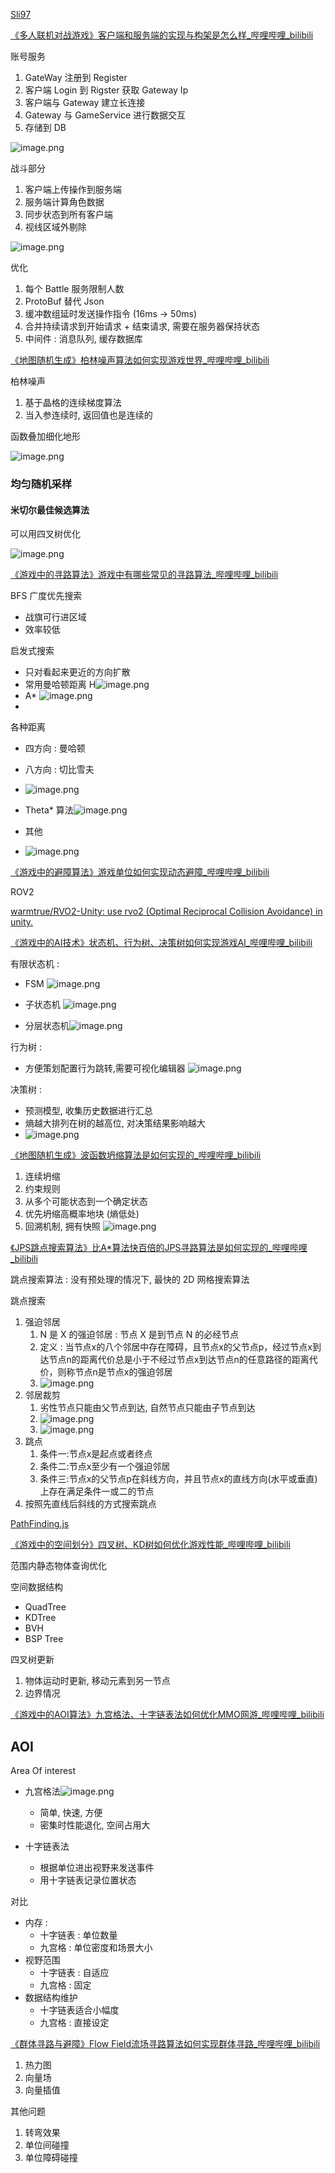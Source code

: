 [Sli97](https://space.bilibili.com/303957852)

[《多人联机对战游戏》客户端和服务端的实现与构架是怎么样_哔哩哔哩_bilibili](https://www.bilibili.com/video/BV1GM4m1Z7DW?spm_id_from=333.788.videopod.sections&vd_source=ebf06d572d5366b5ef7bc5032fefb08d)

账号服务
1. GateWay 注册到 Register
2. 客户端 Login 到 Rigster 获取 Gateway Ip
3. 客户端与 Gateway 建立长连接
4. Gateway 与 GameService 进行数据交互
5. 存储到 DB

![image.png](https://image-1253155090.cos.ap-nanjing.myqcloud.com/202501071018682.png)

战斗部分
1. 客户端上传操作到服务端
2. 服务端计算角色数据
3. 同步状态到所有客户端
4. 视线区域外剔除

![image.png](https://image-1253155090.cos.ap-nanjing.myqcloud.com/202501071021046.png)

优化

1. 每个 Battle 服务限制人数
2. ProtoBuf 替代 Json
3. 缓冲数组延时发送操作指令 (16ms -> 50ms)
4. 合并持续请求到开始请求 + 结束请求, 需要在服务器保持状态
5. 中间件 : 消息队列, 缓存数据库

[《地图随机生成》柏林噪声算法如何实现游戏世界_哔哩哔哩_bilibili](https://www.bilibili.com/video/BV19f42197ME?spm_id_from=333.788.videopod.sections&vd_source=ebf06d572d5366b5ef7bc5032fefb08d)

柏林噪声

1. 基于晶格的连续梯度算法
2. 当入参连续时, 返回值也是连续的

函数叠加细化地形

![image.png](https://image-1253155090.cos.ap-nanjing.myqcloud.com/202501071036512.png)

### 均匀随机采样

#### 米切尔最佳候选算法

可以用四叉树优化

![image.png](https://image-1253155090.cos.ap-nanjing.myqcloud.com/202501071039282.png)

[《游戏中的寻路算法》游戏中有哪些常见的寻路算法_哔哩哔哩_bilibili](https://www.bilibili.com/video/BV1k4421Q744?spm_id_from=333.788.videopod.sections&vd_source=ebf06d572d5366b5ef7bc5032fefb08d)

BFS 广度优先搜索

- 战旗可行进区域
- 效率较低

启发式搜索

- 只对看起来更近的方向扩散
- 常用曼哈顿距离 H![image.png](https://image-1253155090.cos.ap-nanjing.myqcloud.com/202501071058761.png)
- A* ![image.png](https://image-1253155090.cos.ap-nanjing.myqcloud.com/202501071059180.png)
- 
各种距离
-  四方向 : 曼哈顿
- 八方向 : 切比雪夫
- ![image.png](https://image-1253155090.cos.ap-nanjing.myqcloud.com/202501071100024.png)

- Theta* 算法![image.png](https://image-1253155090.cos.ap-nanjing.myqcloud.com/202501071104085.png)

- 其他
- ![image.png](https://image-1253155090.cos.ap-nanjing.myqcloud.com/202501071103242.png)

[《游戏中的避障算法》游戏单位如何实现动态避障_哔哩哔哩_bilibili](https://www.bilibili.com/video/BV1Nb421n7qJ?spm_id_from=333.788.videopod.sections&vd_source=ebf06d572d5366b5ef7bc5032fefb08d)

ROV2

[warmtrue/RVO2-Unity: use rvo2 (Optimal Reciprocal Collision Avoidance) in unity.](https://github.com/warmtrue/RVO2-Unity)


[《游戏中的AI技术》状态机、行为树、决策树如何实现游戏AI_哔哩哔哩_bilibili](https://www.bilibili.com/video/BV16H4y1F7c2?spm_id_from=333.788.videopod.sections&vd_source=ebf06d572d5366b5ef7bc5032fefb08d)

有限状态机 : 
- FSM ![image.png](https://image-1253155090.cos.ap-nanjing.myqcloud.com/202501071121929.png)

- 子状态机 ![image.png](https://image-1253155090.cos.ap-nanjing.myqcloud.com/202501071121516.png)
- 分层状态机![image.png](https://image-1253155090.cos.ap-nanjing.myqcloud.com/202501071122401.png)

行为树 : 
- 方便策划配置行为跳转,需要可视化编辑器 ![image.png](https://image-1253155090.cos.ap-nanjing.myqcloud.com/202501071123400.png)

决策树 :
- 预测模型, 收集历史数据进行汇总
- 熵越大排列在树的越高位, 对决策结果影响越大
- ![image.png](https://image-1253155090.cos.ap-nanjing.myqcloud.com/202501071129243.png)

[《地图随机生成》波函数坍缩算法是如何实现的_哔哩哔哩_bilibili](https://www.bilibili.com/video/BV1Br421M7Vm?spm_id_from=333.788.videopod.sections&vd_source=ebf06d572d5366b5ef7bc5032fefb08d)

1. 连续坍缩
2. 约束规则
3. 从多个可能状态到一个确定状态
4. 优先坍缩高概率地块 (熵低处)
5. 回溯机制, 拥有快照
![image.png](https://image-1253155090.cos.ap-nanjing.myqcloud.com/202501071415923.png)

[《JPS跳点搜索算法》比A*算法快百倍的JPS寻路算法是如何实现的_哔哩哔哩_bilibili](https://www.bilibili.com/video/BV18z421i7s8?spm_id_from=333.788.player.switch&vd_source=ebf06d572d5366b5ef7bc5032fefb08d)

跳点搜索算法 : 没有预处理的情况下, 最快的 2D 网格搜索算法

跳点搜索
1. 强迫邻居
	1. N 是 X 的强迫邻居 : 节点 X 是到节点 N 的必经节点
	2. 定义 : 当节点x的八个邻居中存在障碍，且节点x的父节点p，经过节点x到达节点n的距离代价总是小于不经过节点x到达节点n的任意路径的距离代价，则称节点n是节点x的强迫邻居
	3. ![image.png](https://image-1253155090.cos.ap-nanjing.myqcloud.com/202501071429812.png)
2. 邻居裁剪
	1. 劣性节点只能由父节点到达, 自然节点只能由子节点到达
	2. ![image.png](https://image-1253155090.cos.ap-nanjing.myqcloud.com/202501071430849.png)
	3. ![image.png](https://image-1253155090.cos.ap-nanjing.myqcloud.com/202501071431993.png)
3. 跳点
	1. 条件一:节点x是起点或者终点
	2. 条件二:节点x至少有一个强迫邻居
	3. 条件三:节点x的父节点p在斜线方向，并且节点x的直线方向(水平或垂直)上存在满足条件一或二的节点
4. 按照先直线后斜线的方式搜索跳点

[PathFinding.js](https://qiao.github.io/PathFinding.js/visual/)

[《游戏中的空间划分》四叉树、KD树如何优化游戏性能_哔哩哔哩_bilibili](https://www.bilibili.com/video/BV188tYezEDu?spm_id_from=333.788.videopod.sections&vd_source=ebf06d572d5366b5ef7bc5032fefb08d)

范围内静态物体查询优化

空间数据结构
- QuadTree
- KDTree
- BVH
- BSP Tree

四叉树更新
1. 物体运动时更新, 移动元素到另一节点
2. 边界情况

[《游戏中的AOI算法》九宫格法、十字链表法如何优化MMO网游_哔哩哔哩_bilibili](https://www.bilibili.com/video/BV1kpSmYTEoy?spm_id_from=333.788.videopod.sections&vd_source=ebf06d572d5366b5ef7bc5032fefb08d)

## AOI
Area Of interest

- 九宫格法![image.png](https://image-1253155090.cos.ap-nanjing.myqcloud.com/202501071524030.png)
	- 简单, 快速, 方便
	- 密集时性能退化, 空间占用大

- 十字链表法
	- 根据单位进出视野来发送事件
	- 用十字链表记录位置状态

对比 
- 内存 : 
	- 十字链表 : 单位数量
	- 九宫格 : 单位密度和场景大小
- 视野范围
	- 十字链表 : 自适应
	- 九宫格 : 固定
- 数据结构维护
	- 十字链表适合小幅度
	- 九宫格 : 直接设定

[《群体寻路与避障》Flow Field流场寻路算法如何实现群体寻路_哔哩哔哩_bilibili](https://www.bilibili.com/video/BV12bzZY2EfA?spm_id_from=333.788.videopod.sections&vd_source=ebf06d572d5366b5ef7bc5032fefb08d)

1. 热力图
2. 向量场
3. 向量插值

其他问题
1. 转弯效果
2. 单位间碰撞
3. 单位障碍碰撞